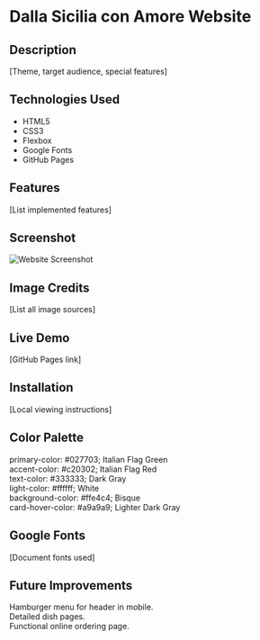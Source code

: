 # Dalla Sicilia con Amore Website

## Description
[Theme, target audience, special features]

## Technologies Used
- HTML5
- CSS3
- Flexbox
- Google Fonts
- GitHub Pages

## Features
[List implemented features]

## Screenshot
![Website Screenshot](screenshot-link)

## Image Credits
[List all image sources]

## Live Demo
[GitHub Pages link]

## Installation
[Local viewing instructions]

## Color Palette
primary-color: #027703; Italian Flag Green <br>
accent-color: #c20302; Italian Flag Red <br>
text-color: #333333; Dark Gray <br>
light-color: #ffffff; White <br>
background-color: #ffe4c4; Bisque <br>
card-hover-color: #a9a9a9; Lighter Dark Gray

## Google Fonts
[Document fonts used]

## Future Improvements
Hamburger menu for header in mobile. <br>
Detailed dish pages. <br>
Functional online ordering page.
